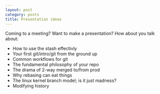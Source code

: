 ```yaml
---
layout: post
category: posts
title: Presentation ideas
---
```

Coming to a meeting? Want to make a presentation? How about you talk about:

- How to use the stash effectivly
- Your first git/intro/git from the ground up
- Common workflows for git
- The fundamental philosophy of your repo
- The drama of 2-way merged to/from prod
- Why rebasing can eat things
- The linux kernel branch model; is it just madness?
- Modifying history